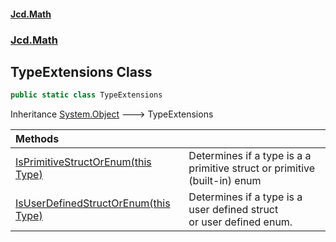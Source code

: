 #### [Jcd.Math](index.md 'index')
### [Jcd.Math](Jcd.Math.md 'Jcd.Math')

## TypeExtensions Class

```csharp
public static class TypeExtensions
```

Inheritance [System.Object](https://docs.microsoft.com/en-us/dotnet/api/System.Object 'System.Object') &#129106; TypeExtensions

| Methods | |
| :--- | :--- |
| [IsPrimitiveStructOrEnum(this Type)](Jcd.Math.TypeExtensions.IsPrimitiveStructOrEnum(thisSystem.Type).md 'Jcd.Math.TypeExtensions.IsPrimitiveStructOrEnum(this System.Type)') | Determines if a type is a a primitive struct or primitive (built-in) enum |
| [IsUserDefinedStructOrEnum(this Type)](Jcd.Math.TypeExtensions.IsUserDefinedStructOrEnum(thisSystem.Type).md 'Jcd.Math.TypeExtensions.IsUserDefinedStructOrEnum(this System.Type)') | Determines if a type is a user defined struct<br/>or user defined enum. |
